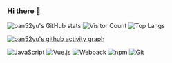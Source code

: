 ### Hi there 👋
![pan52yu's GitHub stats](https://github-readme-stats.vercel.app/api?username=pan52yu&show_icons=true&theme=tokyonight)
![Visitor Count](https://profile-counter.glitch.me/pan52yu/count.svg)
![Top Langs](https://github-readme-stats.vercel.app/api/top-langs/?username=pan52yu&layout=compact&theme=tokyonight)

[![pan52yu's github activity graph](https://github-readme-activity-graph.cyclic.app/graph?username=pan52yu)](https://github.com/pan52yu/github-readme-activity-graph)

![JavaScript](https://img.shields.io/badge/JavaScript-F7DF1E?style=flat-square&logo=JavaScript&logoColor=ffffff)
![Vue.js](https://img.shields.io/badge/-Vue.js-4FC08D?style=flat-square&logo=Vue.js&logoColor=ffffff)
![Webpack](https://img.shields.io/badge/-Webpack-8DD6F9?style=flat-square&logo=webpack&logoColor=ffffff)
![npm](https://img.shields.io/badge/-NPM-CB3837?style=flat-square&logo=npm&logoColor=white)
[![Git](https://img.shields.io/badge/-Git-f05032?style=flat-square&logo=git&logoColor=white)](https://git-scm.com/)




<!--
**pan52yu/pan52yu** is a ✨ _special_ ✨ repository because its `README.md` (this file) appears on your GitHub profile.

Here are some ideas to get you started:

- 🔭 I’m currently working on ...
- 🌱 I’m currently learning ...
- 👯 I’m looking to collaborate on ...
- 🤔 I’m looking for help with ...
- 💬 Ask me about ...
- 📫 How to reach me: ...
- 😄 Pronouns: ...
- ⚡ Fun fact: ....
-->
